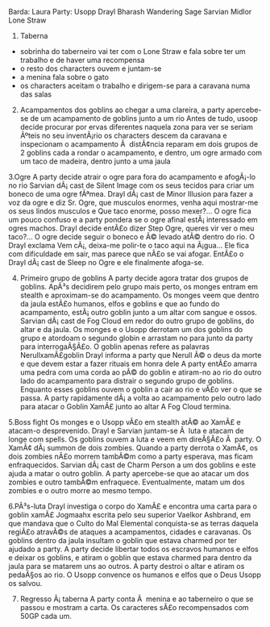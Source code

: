 ﻿Barda:
Laura
Party:
Usopp
Drayl Bharash
Wandering Sage
Sarvian Midlor
Lone Straw

1. Taberna
- sobrinha do taberneiro vai ter com o Lone Straw e fala sobre ter um trabalho e de haver uma recompensa
- o resto dos characters ouvem e juntam-se
- a menina fala sobre o gato
- os characters aceitam o trabalho e dirigem-se para a caravana numa das salas

2. Acampamentos dos goblins
ao chegar a uma clareira, a party apercebe-se de um acampamento de goblins junto a um rio
Antes de tudo, usoop decide procurar por ervas diferentes naquela zona para ver se seriam Ãºteis no seu inventÃ¡rio 
os characters descem da caravana e inspecionam o acampamento Ã  distÃ¢ncia
reparam em dois grupos de 2 goblins cada a rondar o acampamento, e dentro, um ogre armado com um taco de madeira, dentro junto a uma jaula

3.Ogre
A party decide atrair o ogre para fora do acampamento e afogÃ¡-lo no rio
Sarvian dÃ¡ cast de Silent Image com os seus tecidos para criar um boneco de uma ogre fÃªmea. Drayl dÃ¡ cast de Minor Illusion para fazer a voz da ogre e diz Sr. Ogre, que musculos enormes, venha aqui mostrar-me os seus lindos musculos e Que taco enorme, posso mexer?...
O ogre fica um pouco confuso e a party pondera se o ogre afinal estÃ¡ interessado em ogres machos. Drayl decide entÃ£o dizer Step Ogre, queres vir ver o meu taco?...
O ogre decide seguir o boneco e Ã© levado atÃ© dentro do rio. O Drayl exclama Vem cÃ¡, deixa-me polir-te o taco aqui na Ã¡gua...
Ele fica com dificuldade em sair, mas parece que nÃ£o se vai afogar. EntÃ£o o Drayl dÃ¡ cast de Sleep no Ogre e ele finalmente afoga-se.

4. Primeiro grupo de goblins
A party decide agora tratar dos grupos de goblins. ApÃ³s decidirem pelo grupo mais perto, os monges entram em stealth e aproximam-se do acampamento.
Os monges veem que dentro da jaula estÃ£o humanos, elfos e goblins e que ao fundo do acampamento, estÃ¡ outro goblin junto a um altar com sangue e ossos.
Sarvian dÃ¡ cast de Fog Cloud em redor do outro grupo de goblins, do altar e da jaula.
Os monges e o Usopp derrotam um dos goblins do grupo e atordoam o segundo globin e arrastam no para junto da party para interrogaÃ§Ã£o.
O goblin apenas refere as palavras NerullxamÃ£goblin
Drayl informa a party que Nerull Ã© o deus da morte e que devem estar a fazer rituais em honra dele
A party entÃ£o amarra uma pedra com uma corda ao pÃ© do goblin e atiram-no ao rio do outro lado do acampamento para distrair o segundo grupo de goblins.
Enquanto esses goblins ouvem o goblin a cair ao rio e vÃ£o ver o que se passa. A party rapidamente dÃ¡ a volta ao acampamento pelo outro lado para atacar o Goblin XamÃ£ junto ao altar
A Fog Cloud termina.

5.Boss fight
Os monges e o Usopp vÃ£o em stealth atÃ© ao XamÃ£ e atacam-o desprevenido.
Drayl e Sarvian juntam-se Ã  luta e atacam de longe com spells.
Os goblins ouvem a luta e veem em direÃ§Ã£o Ã  party.
O XamÃ¢ dÃ¡ summon de dois zombies.
Quando a party derrota o XamÃ¢, os dois zombies nÃ£o morrem tambÃ©m  como a party esperava, mas ficam enfraquecidos.
Sarvian dÃ¡ cast de Charm Person a um dos goblins e este ajuda a matar o outro goblin.
A party apercebe-se que ao atacar um dos zombies e outro tambÃ©m enfraquece. Eventualmente, matam um dos zombies e o outro morre ao mesmo tempo.

6.PÃ³s-luta
Drayl investiga o corpo do XamÃ£ e encontra uma carta para o goblin xamÃ£ Jogmaahx escrita pelo seu superior Vaelkor Ashbrand, em que mandava que o Culto do Mal Elemental conquista-se as terras daquela regiÃ£o atravÃ©s de ataques a acampamentos, cidades e caravanas.
Os goblins dentro da jaula insultam o goblin que estava charmed por ter ajudado a party.
A party decide libertar todos os escravos humanos e elfos e deixar os goblins, e atiram o goblin que estava charmed para dentro da jaula para se matarem uns ao outros.
A party destroi o altar e atiram os pedaÃ§os ao rio.
O Usopp convence os humanos e elfos que o Deus Usopp os salvou.

7. Regresso Ã¡ taberna
A party conta Ã  menina e ao taberneiro o que se passou e mostram a carta.
Os caracteres sÃ£o recompensados com 50GP cada um.
























